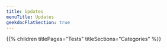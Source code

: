 ```yaml
---
title: Updates
menuTitle: Updates 
geekdocFlatSection: true
---
```


{{% children titlePages="Tests" titleSections="Categories" %}}